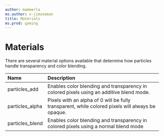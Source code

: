 ```yaml
---
author: mammerla
ms.author: v-jimseaman
title: Materials
ms.prod: gaming
---
```


# Materials

There are several material options available that determine how particles handle transparency and color blending.

|Name |Description  |
|:----------|:----------|
|particles_add |Enables color blending and transparency in colored pixels using an additive blend mode. |
|particles_alpha |Pixels with an alpha of 0 will be fully transparent, while colored pixels will always be opaque.|
|particles_blend |Enables color blending and transparency in colored pixels using a normal blend mode|